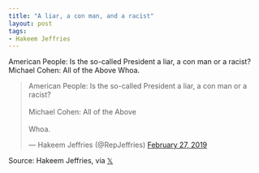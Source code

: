 ```yaml
---
title: "A liar, a con man, and a racist"
layout: post
tags:
- Hakeem Jeffries
---
```


American People: Is the so-called President a liar, a con man or a racist? Michael Cohen: All of the Above Whoa.

<blockquote class="twitter-tweet"><p lang="en" dir="ltr">American People: Is the so-called President a liar, a con man or a racist?<br /><br />Michael Cohen: All of the Above <br /><br />Whoa.</p>&mdash; Hakeem Jeffries (@RepJeffries) <a href="https://twitter.com/RepJeffries/status/1100784769992937472?ref_src=twsrc%5Etfw">February 27, 2019</a></blockquote> <script async src="https://platform.twitter.com/widgets.js" charset="utf-8"></script>

Source: Hakeem Jeffries, via [𝕏](https://x.com)
